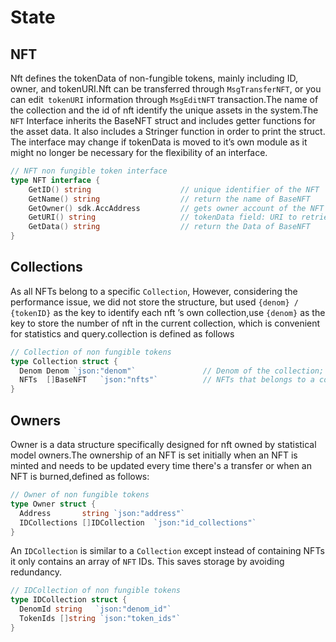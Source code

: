# State

## NFT

Nft defines the tokenData of non-fungible tokens, mainly including ID, owner, and tokenURI.Nft can be transferred through `MsgTransferNFT`, or you can edit` tokenURI` information through `MsgEditNFT` transaction.The name of the collection and the id of nft identify the unique assets in the system.The `NFT` Interface inherits the BaseNFT struct and includes getter functions for the asset data. It also includes a Stringer function in order to print the struct. The interface may change if tokenData is moved to it’s own module as it might no longer be necessary for the flexibility of an interface.

```go
// NFT non fungible token interface
type NFT interface {
	GetID() string                    // unique identifier of the NFT
	GetName() string                  // return the name of BaseNFT
	GetOwner() sdk.AccAddress         // gets owner account of the NFT
	GetURI() string                   // tokenData field: URI to retrieve the of chain tokenData of the NFT
	GetData() string                  // return the Data of BaseNFT
}
```

## Collections

As all NFTs belong to a specific `Collection`, However, considering the performance issue, we did not store the structure, but used `{denom} / {tokenID}` as the key to identify each nft ’s own collection,use `{denom}` as the key to store the number of nft in the current collection, which is convenient for statistics and query.collection is defined as follows

```go
// Collection of non fungible tokens
type Collection struct {
  Denom Denom `json:"denom"`               // Denom of the collection; not exported to clients
  NFTs  []BaseNFT   `json:"nfts"`          // NFTs that belongs to a collection
}
```

## Owners

Owner is a data structure specifically designed for nft owned by statistical model owners.The ownership of an NFT is set initially when an NFT is minted and needs to be updated every time there's a transfer or when an NFT is burned,defined as follows:

```go
// Owner of non fungible tokens
type Owner struct {
  Address       string `json:"address"`
  IDCollections []IDCollection  `json:"id_collections"`
}
```

An `IDCollection` is similar to a `Collection` except instead of containing NFTs it only contains an array of `NFT` IDs. This saves storage by avoiding redundancy.

```go
// IDCollection of non fungible tokens
type IDCollection struct {
  DenomId string   `json:"denom_id"`
  TokenIds []string `json:"token_ids"`
}

```
